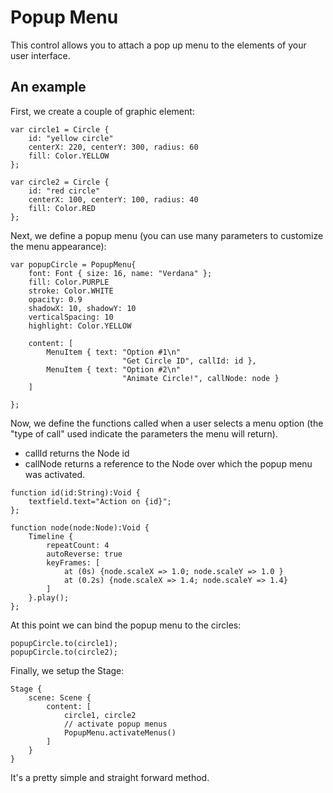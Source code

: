# Popup Menu #

This control allows you to attach a pop up menu to the elements of your user interface.

## An example ##

First, we create a couple of graphic element:

```
var circle1 = Circle {
    id: "yellow circle"
    centerX: 220, centerY: 300, radius: 60
    fill: Color.YELLOW
};

var circle2 = Circle {
    id: "red circle"
    centerX: 100, centerY: 100, radius: 40
    fill: Color.RED
};
```

Next, we define a popup menu (you can use many parameters to customize the menu appearance):

```
var popupCircle = PopupMenu{
    font: Font { size: 16, name: "Verdana" };
    fill: Color.PURPLE
    stroke: Color.WHITE
    opacity: 0.9
    shadowX: 10, shadowY: 10
    verticalSpacing: 10
    highlight: Color.YELLOW

    content: [
        MenuItem { text: "Option #1\n"
                         "Get Circle ID", callId: id },
        MenuItem { text: "Option #2\n"
                         "Animate Circle!", callNode: node }
    ]

};
```

Now, we define the functions called when a user selects a menu option (the "type of call" used indicate the parameters the menu will return).

  * callId returns the Node id
  * callNode returns a reference to the Node over which the popup menu was activated.

```
function id(id:String):Void {
    textfield.text="Action on {id}";
};

function node(node:Node):Void {
    Timeline {
        repeatCount: 4
        autoReverse: true
        keyFrames: [
            at (0s) {node.scaleX => 1.0; node.scaleY => 1.0 }
            at (0.2s) {node.scaleX => 1.4; node.scaleY => 1.4}
        ]
    }.play();
};
```

At this point we can bind the popup menu to the circles:

```
popupCircle.to(circle1);
popupCircle.to(circle2);
```

Finally, we setup the Stage:

```
Stage {
    scene: Scene {
        content: [
            circle1, circle2
            // activate popup menus
            PopupMenu.activateMenus()
        ]
    }
}
```

It's a pretty simple and straight forward method.